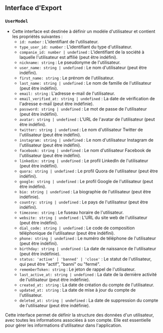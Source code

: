 ## Interface d'Export

### `UserModel`
- Cette interface est destinée à définir un modèle d'utilisateur et contient les propriétés suivantes :
  - `id: number` : L'identifiant de l'utilisateur.
  - `type_user_id: number` : L'identifiant du type d'utilisateur.
  - `companie_id: number | undefined` : L'identifiant de la société à laquelle l'utilisateur est affilié (peut être indéfini).
  - `nickname: string` : Le pseudonyme de l'utilisateur.
  - `user_name: string | undefined` : Le nom d'utilisateur (peut être indéfini).
  - `first_name: string` : Le prénom de l'utilisateur.
  - `last_name: string | undefined` : Le nom de famille de l'utilisateur (peut être indéfini).
  - `email: string` : L'adresse e-mail de l'utilisateur.
  - `email_verified_at: string | undefined` : La date de vérification de l'adresse e-mail (peut être indéfinie).
  - `password: string | undefined` : Le mot de passe de l'utilisateur (peut être indéfini).
  - `avatar: string | undefined` : L'URL de l'avatar de l'utilisateur (peut être indéfini).
  - `twitter: string | undefined` : Le nom d'utilisateur Twitter de l'utilisateur (peut être indéfini).
  - `instagram: string | undefined` : Le nom d'utilisateur Instagram de l'utilisateur (peut être indéfini).
  - `facebook: string | undefined` : Le nom d'utilisateur Facebook de l'utilisateur (peut être indéfini).
  - `linkedin: string | undefined` : Le profil LinkedIn de l'utilisateur (peut être indéfini).
  - `quora: string | undefined` : Le profil Quora de l'utilisateur (peut être indéfini).
  - `google: string | undefined` : Le profil Google de l'utilisateur (peut être indéfini).
  - `bio: string | undefined` : La biographie de l'utilisateur (peut être indéfinie).
  - `country: string | undefined` : Le pays de l'utilisateur (peut être indéfini).
  - `timezone: string` : Le fuseau horaire de l'utilisateur.
  - `website: string | undefined` : L'URL du site web de l'utilisateur (peut être indéfini).
  - `dial_code: string | undefined` : Le code de composition téléphonique de l'utilisateur (peut être indéfini).
  - `phone: string | undefined` : Le numéro de téléphone de l'utilisateur (peut être indéfini).
  - `birthday: string | undefined` : La date de naissance de l'utilisateur (peut être indéfinie).
  - `status: 'active' | 'banned' | 'close'` : Le statut de l'utilisateur, qui peut être "actif", "banni" ou "fermé".
  - `rememberToken: string` : Le jeton de rappel de l'utilisateur.
  - `last_active_at: string | undefined` : La date de la dernière activité de l'utilisateur (peut être indéfinie).
  - `created_at: string` : La date de création du compte de l'utilisateur.
  - `updated_at: string` : La date de mise à jour du compte de l'utilisateur.
  - `deleted_at: string | undefined` : La date de suppression du compte de l'utilisateur (peut être indéfinie).

Cette interface permet de définir la structure des données d'un utilisateur, avec toutes les informations associées à son compte. Elle est essentielle pour gérer les informations d'utilisateur dans l'application.
